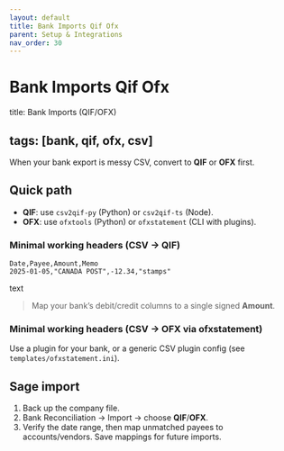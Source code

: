 ```yaml
---
layout: default
title: Bank Imports Qif Ofx
parent: Setup & Integrations
nav_order: 30
---
```

# Bank Imports Qif Ofx

title: Bank Imports (QIF/OFX)

## tags: [bank, qif, ofx, csv]

When your bank export is messy CSV, convert to **QIF** or **OFX** first.

## Quick path


- **QIF**: use `csv2qif-py` (Python) or `csv2qif-ts` (Node).
- **OFX**: use `ofxtools` (Python) or `ofxstatement` (CLI with plugins).

### Minimal working headers (CSV → QIF)
```text
Date,Payee,Amount,Memo
2025-01-05,"CANADA POST",-12.34,"stamps"
```
text
> Map your bank’s debit/credit columns to a single signed **Amount**.

### Minimal working headers (CSV → OFX via ofxstatement)
Use a plugin for your bank, or a generic CSV plugin config (see `templates/ofxstatement.ini`).

## Sage import


1. Back up the company file.
2. Bank Reconciliation → Import → choose **QIF**/**OFX**.
3. Verify the date range, then map unmatched payees to accounts/vendors. Save mappings for future imports.
